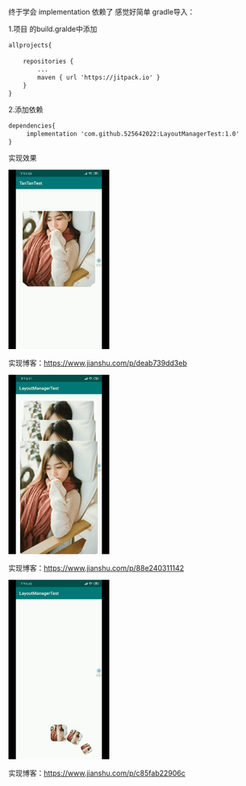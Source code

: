  终于学会 implementation 依赖了 感觉好简单
 gradle导入：

1.项目 的build.gralde中添加

	allprojects{

		repositories {
			...
			maven { url 'https://jitpack.io' }
		}
	}

2.添加依赖


	dependencies{
		 implementation 'com.github.525642022:LayoutManagerTest:1.0'
	}

 
 
 
 实现效果
 
 ![实现效果](https://github.com/525642022/LayoutManagerTest/blob/master/1.gif)
 
 
 实现博客：https://www.jianshu.com/p/deab739dd3eb
 
  ![实现效果](https://github.com/525642022/LayoutManagerTest/blob/master/3s.gif)
 
 
 实现博客：https://www.jianshu.com/p/88e240311142
 
  ![实现效果](https://github.com/525642022/LayoutManagerTest/blob/master/5s.gif)
 
 
 实现博客：https://www.jianshu.com/p/c85fab22906c

